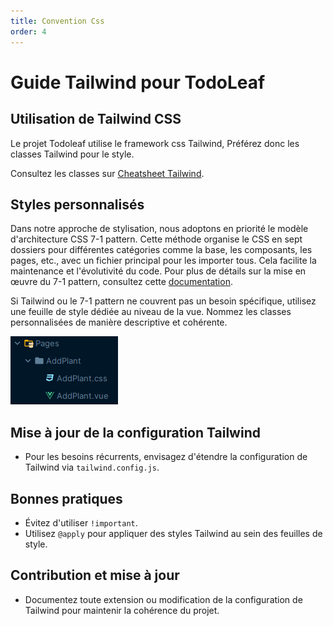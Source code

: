 ```yaml
---
title: Convention Css
order: 4
---
```


# Guide Tailwind pour TodoLeaf

## Utilisation de Tailwind CSS

Le projet Todoleaf utilise le framework css Tailwind, Préférez donc les classes Tailwind pour le style.

Consultez les classes sur [Cheatsheet Tailwind](https://tailwindcomponents.com/cheatsheet/).

## Styles personnalisés

Dans notre approche de stylisation, nous adoptons en priorité le modèle d'architecture CSS 7-1 pattern. Cette méthode organise le CSS en sept dossiers pour différentes catégories comme la base, les composants, les pages, etc., avec un fichier principal pour les importer tous. Cela facilite la maintenance et l'évolutivité du code. Pour plus de détails sur la mise en œuvre du 7-1 pattern, consultez cette [documentation](https://openclassrooms.com/en/courses/5625786-produce-maintainable-css-with-sass/5723581-use-the-7-1-pattern-for-a-manageable-codebase).

Si Tailwind ou le 7-1 pattern ne couvrent pas un besoin spécifique, utilisez une feuille de style dédiée au niveau de la vue. Nommez les classes personnalisées de manière descriptive et cohérente.

![css-au-niveau-de-la-vue](./assets/conventionnal-css/1713990428410.png)


## Mise à jour de la configuration Tailwind
- Pour les besoins récurrents, envisagez d'étendre la configuration de Tailwind via `tailwind.config.js`.

## Bonnes pratiques
- Évitez d'utiliser `!important`.
- Utilisez `@apply` pour appliquer des styles Tailwind au sein des feuilles de style.

## Contribution et mise à jour
- Documentez toute extension ou modification de la configuration de Tailwind pour maintenir la cohérence du projet.
